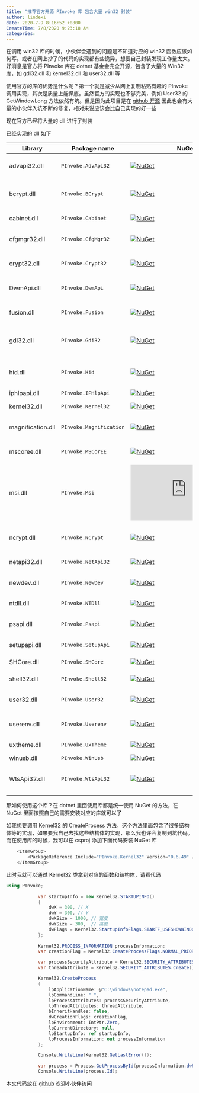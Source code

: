 ```yaml
---
title: "推荐官方开源 PInvoke 库 包含大量 win32 封装"
author: lindexi
date: 2020-7-9 8:16:52 +0800
CreateTime: 7/8/2020 9:23:18 AM
categories: 
---
```


在调用 win32 库的时候，小伙伴会遇到的问题是不知道对应的 win32 函数应该如何写。或者在网上抄了的代码的实现都有些诡异，想要自己封装发现工作量太大。好消息是官方将 PInvoke 库在 dotnet 基金会完全开源，包含了大量的 Win32 库，如 gdi32.dll 和 kernel32.dll 和 user32.dll 等

<!--more-->


<!-- CreateTime:7/8/2020 9:23:18 AM -->

<!-- 发布 -->

使用官方的库的优势是什么呢？第一个就是减少从网上复制粘贴有趣的 PInvoke 调用实现，其次是质量上能保底。虽然官方的实现也不够完美，例如 User32 的 GetWindowLong 方法依然有坑。但是因为此项目是在 [github 开源](https://github.com/dotnet/pinvoke) 因此也会有大量的小伙伴入坑不断的修复，相对来说应该会比自己实现的好一些

现在官方已经将大量的 dll 进行了封装

已经实现的 dll 如下

Library      | Package name     | NuGet       | Description
-------------|------------------|-------------|-------------
advapi32.dll |`PInvoke.AdvApi32`| [![NuGet](https://buildstats.info/nuget/PInvoke.AdvApi32)](https://www.nuget.org/packages/PInvoke.AdvApi32)|Windows Advanced Services
bcrypt.dll   |`PInvoke.BCrypt`  | [![NuGet](https://buildstats.info/nuget/PInvoke.BCrypt)](https://www.nuget.org/packages/PInvoke.BCrypt)|[Windows Cryptography API: Next Generation][CNG]
cabinet.dll  |`PInvoke.Cabinet` | [![NuGet](https://buildstats.info/nuget/PInvoke.Cabinet)](https://www.nuget.org/packages/PInvoke.Cabinet)|[Cabinet API Functions][Cabinet]
cfgmgr32.dll |`PInvoke.CfgMgr32`| [![NuGet](https://buildstats.info/nuget/PInvoke.CfgMgr32)](https://www.nuget.org/packages/PInvoke.CfgMgr32)|[Device and Driver Installation][CfgMgr32]
crypt32.dll  |`PInvoke.Crypt32` | [![NuGet](https://buildstats.info/nuget/PInvoke.Crypt32)](https://www.nuget.org/packages/PInvoke.Crypt32)|[Windows Cryptography API][Crypt32]
DwmApi.dll   |`PInvoke.DwmApi`  | [![NuGet](https://buildstats.info/nuget/PInvoke.DwmApi)](https://www.nuget.org/packages/PInvoke.DwmApi)|[Desktop Window Manager][DwmApi]
fusion.dll   |`PInvoke.Fusion`  | [![NuGet](https://buildstats.info/nuget/PInvoke.Fusion)](https://www.nuget.org/packages/PInvoke.Fusion)|.NET Framework Fusion
gdi32.dll    |`PInvoke.Gdi32`   | [![NuGet](https://buildstats.info/nuget/PInvoke.Gdi32)](https://www.nuget.org/packages/PInvoke.Gdi32)|[Windows Graphics Device Interface][Gdi]
hid.dll      |`PInvoke.Hid`     | [![NuGet](https://buildstats.info/nuget/PInvoke.Hid)](https://www.nuget.org/packages/PInvoke.Hid)|[Windows Human Interface Devices][Hid]
iphlpapi.dll |`PInvoke.IPHlpApi`| [![NuGet](https://buildstats.info/nuget/PInvoke.IPHlpApi)](https://www.nuget.org/packages/PInvoke.IPHlpApi)|[IP Helper](IPHlpApi)
kernel32.dll |`PInvoke.Kernel32`| [![NuGet](https://buildstats.info/nuget/PInvoke.Kernel32)](https://www.nuget.org/packages/PInvoke.Kernel32)|Windows Kernel API
magnification.dll |`PInvoke.Magnification`| [![NuGet](https://buildstats.info/nuget/PInvoke.Magnification)](https://www.nuget.org/packages/PInvoke.Magnification)|[Windows Magnification API][Magnification]
mscoree.dll  |`PInvoke.MSCorEE` | [![NuGet](https://buildstats.info/nuget/PInvoke.MSCorEE)](https://www.nuget.org/packages/PInvoke.MSCorEE)|.NET Framework CLR host
msi.dll      |`PInvoke.Msi`     | [![NuGet](https://buildstats.info/nuget/PInvoke.Msi)](https://www.nuget.org/packages/PInvoke.Msi)|[Microsoft Installer][Msi]
ncrypt.dll   |`PInvoke.NCrypt`  | [![NuGet](https://buildstats.info/nuget/PInvoke.NCrypt)](https://www.nuget.org/packages/PInvoke.NCrypt)|[Windows Cryptography API: Next Generation][CNG]
netapi32.dll |`PInvoke.NetApi32`| [![NuGet](https://buildstats.info/nuget/PInvoke.NetApi32)](https://www.nuget.org/packages/PInvoke.NetApi32)|[Network Management][NetApi32]
newdev.dll   |`PInvoke.NewDev`  | [![NuGet](https://buildstats.info/nuget/PInvoke.NewDev)](https://www.nuget.org/packages/PInvoke.NewDev)|[Device and Driver Installation][NewDev]
ntdll.dll    |`PInvoke.NTDll`   | [![NuGet](https://buildstats.info/nuget/PInvoke.NTDll)](https://www.nuget.org/packages/PInvoke.NTDll)|Windows NTDll
psapi.dll    |`PInvoke.Psapi`   | [![NuGet](https://buildstats.info/nuget/PInvoke.Psapi)](https://www.nuget.org/packages/PInvoke.Psapi)|[Windows Process Status API][Psapi]
setupapi.dll |`PInvoke.SetupApi`| [![NuGet](https://buildstats.info/nuget/PInvoke.SetupApi)](https://www.nuget.org/packages/PInvoke.SetupApi)|[Windows setup API][SetupApi]
SHCore.dll   |`PInvoke.SHCore`  | [![NuGet](https://buildstats.info/nuget/PInvoke.SHCore)](https://www.nuget.org/packages/PInvoke.SHCore)|[Windows Shell][Shell32]
shell32.dll  |`PInvoke.Shell32` | [![NuGet](https://buildstats.info/nuget/PInvoke.Shell32)](https://www.nuget.org/packages/PInvoke.Shell32)|[Windows Shell][Shell32]
user32.dll   |`PInvoke.User32`  | [![NuGet](https://buildstats.info/nuget/PInvoke.User32)](https://www.nuget.org/packages/PInvoke.User32)|Windows User Interface
userenv.dll  |`PInvoke.Userenv` | [![NuGet](https://buildstats.info/nuget/PInvoke.Userenv)](https://www.nuget.org/packages/PInvoke.Userenv)|Windows User Environment
uxtheme.dll  |`PInvoke.UxTheme` | [![NuGet](https://buildstats.info/nuget/PInvoke.UxTheme)](https://www.nuget.org/packages/PInvoke.UxTheme)|[Windows Visual Styles][UxTheme]
winusb.dll   |`PInvoke.WinUsb`  | [![NuGet](https://buildstats.info/nuget/PInvoke.WinUsb)](https://www.nuget.org/packages/PInvoke.WinUsb)|[USB Driver][WinUsb]
WtsApi32.dll |`PInvoke.WtsApi32`| [![NuGet](https://buildstats.info/nuget/PInvoke.WtsApi32)](https://www.nuget.org/packages/PInvoke.WtsApi32)|[Windows Remote Desktop Services][WtsApi32]


那如何使用这个库？在 dotnet 里面使用库都是统一使用 NuGet 的方法，在 NuGet 里面按照自己的需要安装对应的库就可以了

如我想要调用 Kernel32 的 CreateProcess 方法，这个方法里面包含了很多结构体等的实现，如果要我自己去找这些结构体的实现，那么我也许会复制到坑代码。而在使用库的时候，我可以在 csproj 添加下面代码安装 NuGet 库

```csharp
    <ItemGroup>
        <PackageReference Include="PInvoke.Kernel32" Version="0.6.49" />
    </ItemGroup>
```

此时我就可以通过 Kernel32 类拿到对应的函数和结构体，请看代码

```csharp
using PInvoke;

            var startupInfo = new Kernel32.STARTUPINFO()
            {
                dwX = 300, // X
                dwY = 300, // Y
                dwXSize = 1000, // 宽度
                dwYSize = 300,  // 高度
                dwFlags = Kernel32.StartupInfoFlags.STARTF_USESHOWWINDOW,
            };
            
            Kernel32.PROCESS_INFORMATION processInformation;
            var creationFlag = Kernel32.CreateProcessFlags.NORMAL_PRIORITY_CLASS | Kernel32.CreateProcessFlags.CREATE_UNICODE_ENVIRONMENT;

            var processSecurityAttribute = Kernel32.SECURITY_ATTRIBUTES.Create();
            var threadAttribute = Kernel32.SECURITY_ATTRIBUTES.Create();

            Kernel32.CreateProcess
            (
                lpApplicationName: @"C:\windows\notepad.exe",
                lpCommandLine: " ",
                lpProcessAttributes: processSecurityAttribute,
                lpThreadAttributes: threadAttribute, 
                bInheritHandles: false,
                dwCreationFlags: creationFlag,
                lpEnvironment: IntPtr.Zero,
                lpCurrentDirectory: null,
                lpStartupInfo: ref startupInfo,
                lpProcessInformation: out processInformation
            );

            Console.WriteLine(Kernel32.GetLastError());

            var process = Process.GetProcessById(processInformation.dwProcessId);
            Console.WriteLine(process.Id);
```


[CfgMgr32]: https://docs.microsoft.com/en-us/windows/win32/api/cfgmgr32/
[CNG]: https://msdn.microsoft.com/en-us/library/windows/desktop/aa376210
[Crypt32]: https://msdn.microsoft.com/en-us/library/windows/desktop/aa380256
[DwmApi]: https://msdn.microsoft.com/en-us/library/windows/desktop/aa969540.aspx
[Hid]: https://msdn.microsoft.com/en-us/library/windows/hardware/ff538865
[IPHlpApi]: https://docs.microsoft.com/en-us/windows/win32/api/_iphlp/
[Magnification]: https://msdn.microsoft.com/en-us/library/windows/desktop/ms692162
[Msi]: https://msdn.microsoft.com/en-us/library/aa372860.aspx
[SetupApi]: https://msdn.microsoft.com/en-us/library/windows/hardware/ff550855
[Gdi]: https://msdn.microsoft.com/en-us/library/dd145203
[Psapi]: https://msdn.microsoft.com/en-us/library/windows/desktop/ms684884.aspx
[UxTheme]: https://msdn.microsoft.com/en-us/library/windows/desktop/bb773187.aspx
[NetApi32]: https://msdn.microsoft.com/en-us/library/windows/desktop/aa370680.aspx
[NewDev]: https://docs.microsoft.com/en-us/windows/win32/api/newdev/
[Shell32]: https://msdn.microsoft.com/en-us/library/windows/desktop/bb773177.aspx
[WinUsb]: https://docs.microsoft.com/en-us/windows/win32/api/winusb/
[WtsApi32]: https://msdn.microsoft.com/en-us/library/aa383468(v=vs.85).aspx
[Cabinet]: https://docs.microsoft.com/en-us/windows/win32/devnotes/cabinet-api-functions

本文代码放在 [github](https://github.com/lindexi/lindexi_gd/tree/19cdd72409ba1af6bb3792ce02118055a0948a15/HalwerewolokaichaKojerwhabal) 欢迎小伙伴访问


